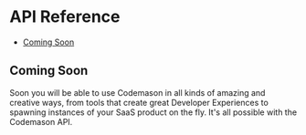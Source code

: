 # API Reference

- [Coming Soon](#coming-soon)

<a name="coming-soon"></a>
## Coming Soon
Soon you will be able to use Codemason in all kinds of amazing and creative ways, from tools that create great Developer Experiences to spawning instances of your SaaS product on the fly. It's all possible with the Codemason API.
